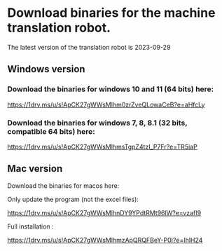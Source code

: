 
# Download binaries for the machine translation robot.

The latest version of the translation robot is 2023-09-29

## Windows version
### Download the binaries for windows 10 and 11 (64 bits) here:

https://1drv.ms/u/s!ApCK27gWWsMlhm0zrZveQLowaCeB?e=aHfcLy

### Download the binaries for windows 7, 8, 8.1 (32 bits, compatible 64 bits) here:

https://1drv.ms/u/s!ApCK27gWWsMlhmsTgpZ4tzI_P7Fr?e=TR5iaP

## Mac version
Download the binaries for macos here:

Only update the program (not the excel files):

https://1drv.ms/u/s!ApCK27gWWsMlhnDY9YPdtRMt96lW?e=vzafI9

Full installation :

https://1drv.ms/u/s!ApCK27gWWsMlhmzApQRQFBeY-P0I?e=IhlH24
